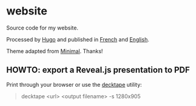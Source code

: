 # website

Source code for my website.

Processed by [Hugo](https://gohugo.io) and published in [French](https://github.com/bpesquet/bpesquet.fr) and [English](https://github.com/bpesquet/bpesquet.com).

Theme adapted from [Minimal](https://themes.gohugo.io/minimal/). Thanks!

## HOWTO: export a Reveal.js presentation to PDF

Print through your browser or use the [decktape](https://github.com/astefanutti/decktape) utility:

> decktape \<url\> \<output filename\> -s 1280x905